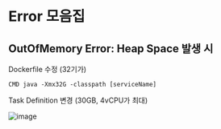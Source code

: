 # Error 모음집 


## OutOfMemory Error: Heap Space 발생 시


Dockerfile 수정 (32기가)

```
CMD java -Xmx32G -classpath [serviceName]
```

Task Definition 변경 (30GB, 4vCPU가 최대)

![image](https://user-images.githubusercontent.com/38831314/148891494-371b0d0d-1b91-4f60-b96b-f558ced4eafe.png)
